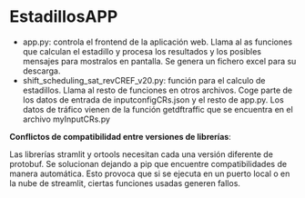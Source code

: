 # EstadillosAPP


- app.py: controla el frontend de la aplicación web. Llama al as funciones que calculan el estadillo y procesa los resultados y los posibles mensajes para mostralos en pantalla. Se genera un fichero excel para su descarga.
- shift_scheduling_sat_revCREF_v20.py: función para el calculo de estadillos. Llama al resto de funciones en otros archivos. Coge parte de los datos de entrada de inputconfigCRs.json y el resto de app.py. Los datos de tráfico vienen de la función getdftraffic que se encuentra en el archivo myInputCRs.py

**Conflictos de compatibilidad entre versiones de librerías**: 

Las librerías stramlit y ortools necesitan cada una versión diferente de protobuf. Se solucionan dejando a pip que encuentre compatibilidades de manera automática. Esto provoca que si se ejecuta en un puerto local o en la nube de streamlit, ciertas funciones usadas generen fallos. 